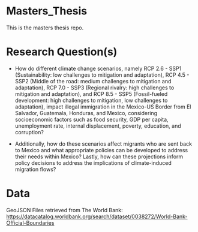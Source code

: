 # Masters_Thesis
This is the masters thesis repo.

# Research Question(s)
- How do different climate change scenarios, namely RCP 2.6 - SSP1 (Sustainability: low challenges to mitigation and adaptation), RCP 4.5 - SSP2 (Middle of the road: medium challenges to mitigation and adaptation), RCP 7.0 - SSP3 (Regional rivalry: high challenges to mitigation and adaptation), and RCP 8.5 - SSP5 (Fossil-fueled development: high challenges to mitigation, low challenges to adaptation), impact illegal immigration in the Mexico-US Border from El Salvador, Guatemala, Honduras, and Mexico, considering socioeconomic factors such as food security, GDP per capita, unemployment rate, internal displacement, poverty, education, and corruption?

- Additionally, how do these scenarios affect migrants who are sent back to Mexico and what appropriate policies can be developed to address their needs within Mexico? Lastly, how can these projections inform policy decisions to address the implications of climate-induced migration flows?

# Data
GeoJSON Files retrieved from The World Bank: https://datacatalog.worldbank.org/search/dataset/0038272/World-Bank-Official-Boundaries
